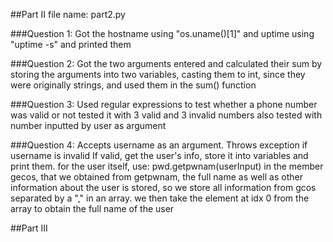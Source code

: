 ##Part II 
file name: part2.py

###Question 1: 
Got the hostname using "os.uname()[1]" and uptime using "uptime -s" and printed them

###Question 2:
Got the two arguments entered and calculated their sum by storing the arguments into 
two variables, casting them to int, since they were originally strings, and used them in the sum() function

###Question 3: 
Used regular expressions to test whether a phone number was valid or not
tested it with 3 valid and 3 invalid numbers
also tested with number inputted by user as argument

###Question 4: 
Accepts username as an argument. Throws exception if username is invalid
If valid, 
    get the user's info, store it into variables and print them.
    for the user itself, use: 
    pwd.getpwnam(userInput)
    in the member gecos, that we obtained from getpwnam, the full name as well as other information about the user is stored, so we store all information from gcos separated by a "," in an array.
    we then take the element at idx 0 from the array to obtain the full name of the user

##Part III
